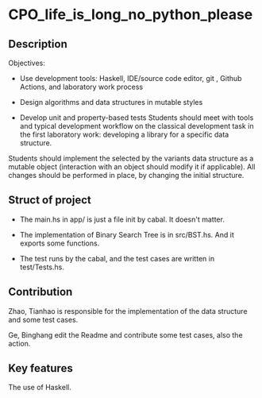 # CPO_life_is_long_no_python_please

## Description

Objectives:  

-  Use development tools: Haskell, IDE/source code editor, git
, Github Actions, and laboratory work process

-  Design algorithms and data structures in mutable styles

-  Develop unit and property-based tests Students should meet with tools and
typical development workflow on the classical development task in the first
laboratory work: developing a library for a specific data structure.

Students should implement the selected by the variants data structure as a
mutable object (interaction with an object should modify it if applicable). All
 changes should be performed in place, by changing the initial structure.

## Struct of project

-  The main.hs in app/ is just a file init by cabal. It doesn't matter.

-  The implementation of Binary Search Tree is in src/BST.hs.
And it exports some functions.

-  The test runs by the cabal, and the test cases are written in test/Tests.hs.

## Contribution

Zhao, Tianhao is responsible for the implementation of the 
data structure and some test cases.  

Ge, Binghang edit the Readme and contribute some test cases, also the action.  

## Key features

The use of Haskell.  